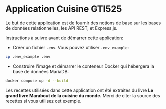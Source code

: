 # Application Cuisine GTI525

Le but de cette application est de fournir des notions de base sur les bases de données relationnelles,
les API REST, et Express.js.

Instructions à suivre avant de démarrer cette application:

* Créer un fichier `.env`. Vous pouvez utiliser `.env_example`:
```bash
cp .env_example .env
``` 

* Construire l'image et démarrer le conteneur Docker qui hébergera la base de données MariaDB:
```bash
docker compose up -d --build
``` 

Les recettes utilisées dans cette application ont été extraites du livre **Le grand livre Marabout
de la cuisine du monde.** Merci de citer la source des recettes si vous utilisez cet exemple.
